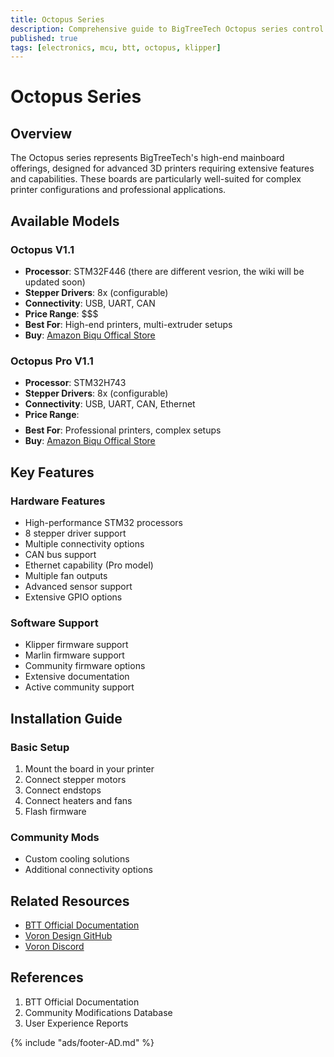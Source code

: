 ```yaml
---
title: Octopus Series
description: Comprehensive guide to BigTreeTech Octopus series control boards
published: true
tags: [electronics, mcu, btt, octopus, klipper]
---
```


# Octopus Series

## Overview
The Octopus series represents BigTreeTech's high-end mainboard offerings, designed for advanced 3D printers requiring extensive features and capabilities. These boards are particularly well-suited for complex printer configurations and professional applications.

## Available Models

### Octopus V1.1
- **Processor**: STM32F446 (there are different vesrion, the wiki will be updated soon)
- **Stepper Drivers**: 8x (configurable)
- **Connectivity**: USB, UART, CAN
- **Price Range**: $$$
- **Best For**: High-end printers, multi-extruder setups
- **Buy**: [Amazon ](https://amzn.to/4olfQ7y) [Biqu Offical Store](https://www.awin1.com/cread.php?awinmid=95665&awinaffid=2636972&campaign=blog&ued=https%3A%2F%2Fbiqu.equipment%2Fcollections%2Fcontrol-board%2Fproducts%2Fbigtreetech-octopus-v1-1)

### Octopus Pro V1.1
- **Processor**: STM32H743
- **Stepper Drivers**: 8x (configurable)
- **Connectivity**: USB, UART, CAN, Ethernet
- **Price Range**: $$$$
- **Best For**: Professional printers, complex setups
- **Buy**: [Amazon ](https://amzn.to/4oKrtEF) [Biqu Offical Store](https://www.awin1.com/cread.php?awinmid=95665&awinaffid=2636972&campaign=blog&ued=https%3A%2F%2Fbiqu.equipment%2Fproducts%2Fbigtreetech-octopus-pro-v1-0-chip-f446)

## Key Features

### Hardware Features
- High-performance STM32 processors
- 8 stepper driver support
- Multiple connectivity options
- CAN bus support
- Ethernet capability (Pro model)
- Multiple fan outputs
- Advanced sensor support
- Extensive GPIO options

### Software Support
- Klipper firmware support
- Marlin firmware support
- Community firmware options
- Extensive documentation
- Active community support

## Installation Guide

### Basic Setup
1. Mount the board in your printer
2. Connect stepper motors
3. Connect endstops
4. Connect heaters and fans
5. Flash firmware

### Community Mods
- Custom cooling solutions
- Additional connectivity options


## Related Resources
- [BTT Official Documentation](https://github.com/bigtreetech)
- [Voron Design GitHub](https://github.com/VoronDesign)
- [Voron Discord](https://discord.gg/voron)

## References
1. BTT Official Documentation
2. Community Modifications Database
3. User Experience Reports

{% include "ads/footer-AD.md" %} 